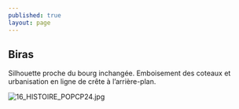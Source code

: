 ```yaml
---
published: true
layout: page
---
```

## Biras

Silhouette proche du bourg inchangée. Emboisement des coteaux et urbanisation en ligne de crête à l’arrière-plan.

![16_HISTOIRE_POPCP24.jpg]({{site.baseurl}}/data/images/16/histoire/16_HISTOIRE_POPCP24.jpg)


